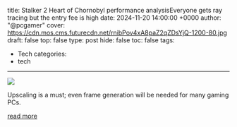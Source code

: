 title: Stalker 2 Heart of Chornobyl performance analysisEveryone gets ray tracing but the entry fee is high
date: 2024-11-20 14:00:00 +0000
author: "@pcgamer"
cover: https://cdn.mos.cms.futurecdn.net/rnibPov4xA8paZ2qZDsYjQ-1200-80.jpg
draft: false
top: false
type: post
hide: false
toc: false
tags:
  - Tech
categories:
  - tech
---

![](https://cdn.mos.cms.futurecdn.net/rnibPov4xA8paZ2qZDsYjQ-1200-80.jpg)

Upscaling is a must; even frame generation will be needed for many gaming PCs.

[read more](https://www.pcgamer.com/hardware/stalker-2-heart-of-chornobyl-performance-analysis-everyone-gets-ray-tracing-but-the-entry-fee-is-high/)
